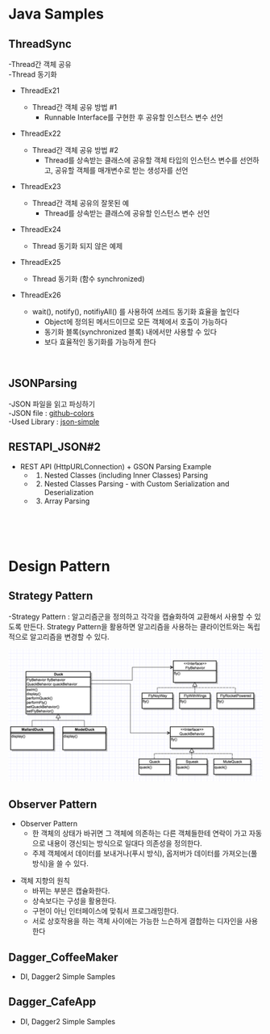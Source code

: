 # Java Samples

## ThreadSync
-Thread간 객체 공유<br />
-Thread 동기화

* ThreadEx21
  - Thread간 객체 공유 방법 #1
	- Runnable Interface를 구현한 후 공유할 인스턴스 변수 선언

* ThreadEx22
  - Thread간 객체 공유 방법 #2
	- Thread를 상속받는 클래스에 공유할 객체 타입의 인스턴스 변수를 선언하고, 공유할 객체를 매개변수로 받는 생성자를 선언

* ThreadEx23
  - Thread간 객체 공유의 잘못된 예 
	- Thread를 상속받는 클래스에 공유할 인스턴스 변수 선언

* ThreadEx24
  - Thread 동기화 되지 않은 예제

* ThreadEx25
  - Thread 동기화 (함수 synchronized)

* ThreadEx26
  - wait(), notify(), notifiyAll() 를 사용하여 쓰레드 동기화 효율을 높인다
	- Object에 정의된 메서드이므로 모든 객체에서 호출이 가능하다
	- 동기화 블록(synchronized 블록) 내에서만 사용할 수 있다
	- 보다 효율적인 동기화를 가능하게 한다
<br />

## JSONParsing
-JSON 파일을 읽고 파싱하기<br />
-JSON file : [github-colors](https://github.com/ozh/github-colors/blob/master/colors.json)<br />
-Used Library : [json-simple](https://code.google.com/archive/p/json-simple/)
<br />

## RESTAPI_JSON#2
- REST API (HttpURLConnection) + GSON Parsing Example
	- 1. Nested Classes (including Inner Classes) Parsing
	- 2. Nested Classes Parsing - with Custom Serialization and Deserialization
	- 3. Array Parsing
<br />


<br />
<br />

# Design Pattern

## Strategy Pattern
-Strategy Pattern : 알고리즘군을 정의하고 각각을 캡슐화하여 교환해서 사용할 수 있도록 만든다. Strategy Pattern을 활용하면 알고리즘을 사용하는 클라이언트와는 독립적으로 알고리즘을 변경할 수 있다.

![](https://github.com/stack07142/Java-Samples/blob/master/img/StrategyPattern.png)

## Observer Pattern
- Observer Pattern
  - 한 객체의 상태가 바귀면 그 객체에 의존하는 다른 객체들한테 연락이 가고 자동으로 내용이 갱신되는 방식으로 일대다 의존성을 정의한다.
  - 주제 객체에서 데이터를 보내거나(푸시 방식), 옵저버가 데이터를 가져오는(풀 방식)을 쓸 수 있다.
  
* 객체 지향의 원칙
  - 바뀌는 부분은 캡슐화한다.
  - 상속보다는 구성을 활용한다.
  - 구현이 아닌 인터페이스에 맞춰서 프로그래밍한다.
  - 서로 상호작용을 하는 객체 사이에는 가능한 느슨하게 결합하는 디자인을 사용한다

## Dagger_CoffeeMaker
- DI, Dagger2 Simple Samples

## Dagger_CafeApp
- DI, Dagger2 Simple Samples

